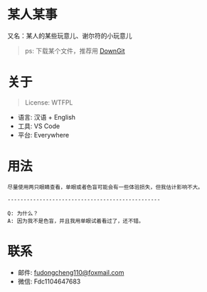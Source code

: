 # 某人某事

又名：某人的某些玩意儿、谢尔符的小玩意儿

> ps: 下载某个文件，推荐用 [DownGit](https://minhaskamal.github.io/DownGit/#/home)


# 关于
> License: WTFPL
- 语言: 汉语 + English
- 工具: VS Code
- 平台: Everywhere

# 用法
```
尽量使用两只眼睛查看，单眼或者色盲可能会有一些体验损失，但我估计影响不大。

------------------------------------------------

Q: 为什么？
A: 因为我不是色盲，并且我用单眼试着看过了，还不错。
```

# 联系
- 邮件: fudongcheng110@foxmail.com
- 微信: Fdc1104647683
